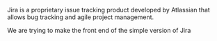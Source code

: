 Jira  is a proprietary issue tracking product developed by Atlassian that allows bug tracking and agile project management.

We are trying to make the front end of the simple version of Jira
